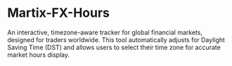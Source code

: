 # Martix-FX-Hours
An interactive, timezone-aware tracker for global financial markets, designed for traders worldwide. This tool automatically adjusts for Daylight Saving Time (DST) and allows users to select their time zone for accurate market hours display.
